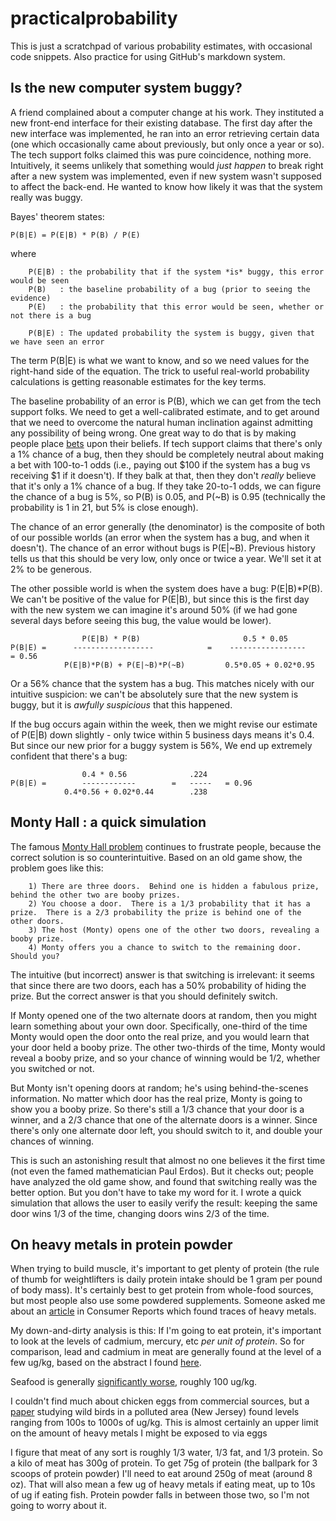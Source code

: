 # practicalprobability

This is just a scratchpad of various probability estimates, with occasional code snippets.  Also practice for using GitHub's markdown system.

## Is the new computer system buggy?
A friend complained about a computer change at his work.  They instituted a new front-end interface for their existing database.  The first day after the new interface was implemented, he ran into an error retrieving certain data (one which occasionally came about previously, but only once a year or so).  The tech support folks claimed this was pure coincidence, nothing more.  Intuitively, it seems unlikely that something would *just happen* to break right after a new system was implemented, even if new system wasn't supposed to affect the back-end.  He wanted to know how likely it was that the system really was buggy.

Bayes' theorem states:

```
P(B|E) = P(E|B) * P(B) / P(E)
```
where

```
	P(E|B) : the probability that if the system *is* buggy, this error would be seen
	P(B)   : the baseline probability of a bug (prior to seeing the evidence)
	P(E)   : the probability that this error would be seen, whether or not there is a bug

	P(B|E) : The updated probability the system is buggy, given that we have seen an error
```

The term P(B|E) is what we want to know, and so we need values for the right-hand side of the equation.  The trick to useful real-world probability calculations is getting reasonable estimates for the key terms.

The baseline probability of an error is P(B), which we can get from the tech support folks.  We need to get a well-calibrated estimate, and to get around that we need to overcome the natural human inclination against admitting any possibility of being wrong.  One great way to do that is by making people place [bets](https://en.wikipedia.org/wiki/Prediction_market) upon their beliefs.  If tech support claims that there's only a 1% chance of a bug, then they should be completely neutral about making a bet with 100-to-1 odds (i.e., paying out $100 if the system has a bug vs receiving $1 if it doesn't).  If they balk at that, then they don't *really* believe that it's only a 1% chance of a bug.  If they take 20-to-1 odds, we can figure the chance of a bug is 5%, so P(B) is 0.05, and P(~B) is 0.95 (technically the probability is 1 in 21, but 5% is close enough).

The chance of an error generally (the denominator) is the composite of both of our possible worlds (an error when the system has a bug, and when it doesn't).  The chance of an error without bugs is P(E|~B).  Previous history tells us that this should be very low, only once or twice a year.  We'll set it at 2% to be generous.  

The other possible world is when the system does have a bug: P(E|B)*P(B).  We can't be positive of the value for P(E|B), but since this is the first day with the new system we can imagine it's around 50% (if we had gone several days before seeing this bug, the value would be lower).

```
 	 			P(E|B) * P(B)						0.5 * 0.05
P(B|E) =  	  ------------------			=    -----------------		= 0.56
			P(E|B)*P(B) + P(E|~B)*P(~B)			0.5*0.05 + 0.02*0.95
```

Or a 56% chance that the system has a bug.  This matches nicely with our intuitive suspicion: we can't be absolutely sure that the new system is buggy, but it is *awfully suspicious* that this happened.

If the bug occurs again within the week, then we might revise our estimate of P(E|B) down slightly - only twice within 5 business days means it's 0.4.  But since our new prior for a buggy system is 56%, We end up extremely confident that there's a bug:

```
				0.4 * 0.56				.224	
P(B|E) = 		------------		=   -----	= 0.96
			0.4*0.56 + 0.02*0.44		.238 
```



## Monty Hall : a quick simulation

The famous [Monty Hall problem](https://en.wikipedia.org/wiki/Monty_Hall_problem) continues to frustrate people, because the correct solution is so counterintuitive.  Based on an old game show, the problem goes like this:

```
	1) There are three doors.  Behind one is hidden a fabulous prize, behind the other two are booby prizes.
	2) You choose a door.  There is a 1/3 probability that it has a prize.  There is a 2/3 probability the prize is behind one of the other doors.
	3) The host (Monty) opens one of the other two doors, revealing a booby prize.
	4) Monty offers you a chance to switch to the remaining door.  Should you?

```
The intuitive (but incorrect) answer is that switching is irrelevant: it seems that since there are two doors, each has a 50% probability of hiding the prize.  But the correct answer is that you should definitely switch.  

If Monty opened one of the two alternate doors at random, then you might learn something about your own door.  Specifically, one-third of the time Monty would open the door onto the real prize, and you would learn that your door held a booby prize.  The other two-thirds of the time, Monty would reveal a booby prize, and so your chance of winning would be 1/2, whether you switched or not.

But Monty isn't opening doors at random; he's using behind-the-scenes information.  No matter which door has the real prize, Monty is going to show you a booby prize.  So there's still a 1/3 chance that your door is a winner, and a 2/3 chance that one of the alternate doors is a winner.  Since there's only one alternate door left, you should switch to it, and double your chances of winning.

This is such an astonishing result that almost no one believes it the first time (not even the famed mathematician Paul Erdos).  But it checks out; people have analyzed the old game show, and found that switching really was the better option.  But you don't have to take my word for it.  I wrote a quick simulation that allows the user to easily verify the result: keeping the same door wins 1/3 of the time, changing doors wins 2/3 of the time.


## On heavy metals in protein powder

When trying to build muscle, it's important to get plenty of protein (the rule of thumb for weightlifters is daily protein intake should be 1 gram per pound of body mass).  It's certainly best to get protein from whole-food sources, but most people also use some powdered supplements.  Someone asked me about an [article](http://www.consumerreports.org/cro/2012/04/protein-drinks/index.htm) in Consumer Reports which found traces of heavy metals.

My down-and-dirty analysis is this: If I'm going to eat protein, it's important to look at the levels of cadmium, mercury, etc *per unit of protein*. So for comparison, lead and cadmium in meat are generally found at the level of a few ug/kg, based on the abstract I found [here](http://www.ingentaconnect.com/content/tandf/tfac/2006/00000023/00000008/art00002).

Seafood is generally [significantly worse](http://www.ncbi.nlm.nih.gov/pubmed/12623648), roughly 100 ug/kg. 

I couldn't find much about chicken eggs from commercial sources, but a [paper](http://www.ncbi.nlm.nih.gov/pubmed/21679937) studying wild birds in a polluted area (New Jersey) found levels ranging from 100s to 1000s of ug/kg. This is almost certainly an upper limit on the amount of heavy metals I might be exposed to via eggs

I figure that meat of any sort is roughly 1/3 water, 1/3 fat, and 1/3 protein. So a kilo of meat has 300g of protein. To get 75g of protein (the ballpark for 3 scoops of protein powder) I'll need to eat around 250g of meat (around 8 oz). That will also mean a few ug of heavy metals if eating meat, up to 10s of ug if eating fish. Protein powder falls in between those two, so I'm not going to worry about it.


